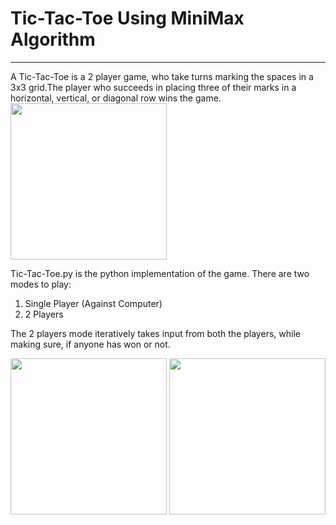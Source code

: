 # Tic-Tac-Toe Using MiniMax Algorithm
<hr>
A Tic-Tac-Toe is a 2 player game, who take turns marking the spaces in a 3x3 grid.The player who succeeds in placing three of their marks in a horizontal, vertical, or diagonal row wins the game.

<img align="center" width="250" height="250" src="http://i1079.photobucket.com/albums/w508/vineetjoshi253/2000px-Tic_tac_toe.svg_zps3arf8wkq.png">

Tic-Tac-Toe.py is the python implementation of the game. 
There are two modes to play:
1. Single Player (Against Computer)
2. 2 Players

The 2 players mode iteratively takes input from both the players, while making sure, if anyone has won or not.

<img align="center" width="250" height="250" src="http://photobucket.com/gallery/http://s1079.photobucket.com/user/vineetjoshi253/media/4_zpspvuohswh.png.html">

<img align="center" width="250" height="250" src="http://photobucket.com/gallery/http://s1079.photobucket.com/user/vineetjoshi253/media/5_zps9cwajtnw.png.html">
